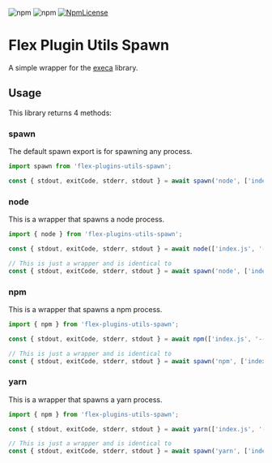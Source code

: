 ![npm](https://img.shields.io/npm/v/flex-plugins-utils-spawn.svg?style=flat-square)
![npm](https://img.shields.io/npm/dt/flex-plugins-utils-spawn.svg?style=flat-square)
[![NpmLicense](https://img.shields.io/npm/l/flex-plugins-utils-spawn.svg?style=flat-square)](../../LICENSE)

# Flex Plugin Utils Spawn

A simple wrapper for the [execa](https://github.com/sindresorhus/execa) library.

## Usage

This library returns 4 methods:

### spawn

The default spawn export is for spawning any process.

```js
import spawn from 'flex-plugins-utils-spawn';

const { stdout, exitCode, stderr, stdout } = await spawn('node', ['index.js', '--name', 'test'], options);
```

### node

This is a wrapper that spawns a node process.

```js
import { node } from 'flex-plugins-utils-spawn';

const { stdout, exitCode, stderr, stdout } = await node(['index.js', '--name', 'test'], options);

// This is just a wrapper and is identical to
const { stdout, exitCode, stderr, stdout } = await spawn('node', ['index.js', '--name', 'test'], options);
```

### npm

This is a wrapper that spawns a npm process.

```js
import { npm } from 'flex-plugins-utils-spawn';

const { stdout, exitCode, stderr, stdout } = await npm(['index.js', '--name', 'test'], options);

// This is just a wrapper and is identical to
const { stdout, exitCode, stderr, stdout } = await spawn('npm', ['index.js', '--name', 'test'], options);
```

### yarn

This is a wrapper that spawns a yarn process.

```js
import { npm } from 'flex-plugins-utils-spawn';

const { stdout, exitCode, stderr, stdout } = await yarn(['index.js', '--name', 'test'], options);

// This is just a wrapper and is identical to
const { stdout, exitCode, stderr, stdout } = await spawn('yarn', ['index.js', '--name', 'test'], options);
```

